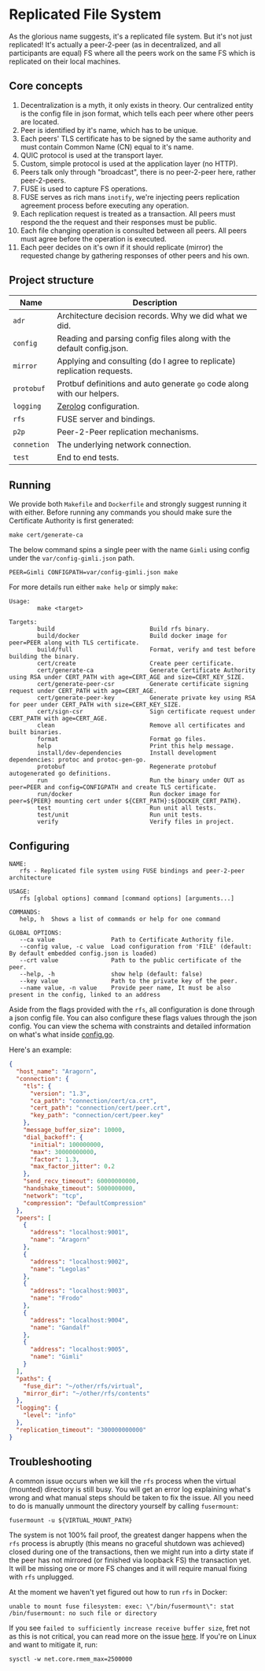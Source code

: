 # Replicated File System

As the glorious name suggests, it's a replicated file system.
But it's not just replicated! It's actually a peer-2-peer
(as in decentralized, and all participants are equal) FS where all the
peers work on the same FS which is replicated on their local machines.

## Core concepts

1. Decentralization is a myth, it only exists in theory.
   Our centralized entity is the config file in json format, which tells
   each peer where other peers are located.
2. Peer is identified by it's name, which has to be unique.
3. Each peers' TLS certificate has to be signed by the same authority
   and must contain Common Name (CN) equal to it's name.
4. QUIC protocol is used at the transport layer.
5. Custom, simple protocol is used at the application layer (no HTTP).
6. Peers talk only through "broadcast", there is no peer-2-peer here, rather peer-2-peers.
7. FUSE is used to capture FS operations.
8. FUSE serves as rich mans `inotify`,
   we're injecting peers replication agreement process before executing any operation.
9. Each replication request is treated as a transaction.
   All peers must respond the the request and their responses must be public.
10. Each file changing operation is consulted between all peers.
    All peers must agree before the operation is executed.
11. Each peer decides on it's own if it should replicate (mirror) the requested change
    by gathering responses of other peers and his own.

## Project structure

| Name        | Description                                                             |
|-------------|-------------------------------------------------------------------------|
| `adr`       | Architecture decision records. Why we did what we did.                  |
| `config`    | Reading and parsing config files along with the default config.json.    |
| `mirror`    | Applying and consulting (do I agree to replicate) replication requests. |
| `protobuf`  | Protbuf definitions and auto generate `go` code along with our helpers. |
| `logging`   | [Zerolog](https://github.com/rs/zerolog) configuration.                 |
| `rfs`       | FUSE server and bindings.                                               |
| `p2p`       | Peer-2-Peer replication mechanisms.                                     |
| `connetion` | The underlying network connection.                                      |
| `test`      | End to end tests.                                                       |

## Running

We provide both `Makefile` and `Dockerfile` and strongly suggest running it with either.
Before running any commands you should make sure the Certificate Authority is first generated:

```shell
make cert/generate-ca
```

The below command spins a single peer with the name `Gimli` using config under the `var/config-gimli.json` path.

```shell
PEER=Gimli CONFIGPATH=var/config-gimli.json make
```

For more details run either `make help` or simply `make`:

```text
Usage:
        make <target>

Targets:
        build                           Build rfs binary.
        build/docker                    Build docker image for peer=PEER along with TLS certificate.
        build/full                      Format, verify and test before building the binary.
        cert/create                     Create peer certificate.
        cert/generate-ca                Generate Certificate Authority using RSA under CERT_PATH with age=CERT_AGE and size=CERT_KEY_SIZE.
        cert/generate-peer-csr          Generate certificate signing request under CERT_PATH with age=CERT_AGE.
        cert/generate-peer-key          Generate private key using RSA for peer under CERT_PATH with size=CERT_KEY_SIZE.
        cert/sign-csr                   Sign certificate request under CERT_PATH with age=CERT_AGE.
        clean                           Remove all certificates and built binaries.
        format                          Format go files.
        help                            Print this help message.
        install/dev-dependencies        Install development dependencies: protoc and protoc-gen-go.
        protobuf                        Regenerate protobuf autogenerated go definitions.
        run                             Run the binary under OUT as peer=PEER and config=CONFIGPATH and create TLS certificate.
        run/docker                      Run docker image for peer=${PEER} mounting cert under ${CERT_PATH}:${DOCKER_CERT_PATH}.
        test                            Run unit all tests.
        test/unit                       Run unit tests.
        verify                          Verify files in project.
```

## Configuring

```text
NAME:
   rfs - Replicated file system using FUSE bindings and peer-2-peer architecture

USAGE:
   rfs [global options] command [command options] [arguments...]

COMMANDS:
   help, h  Shows a list of commands or help for one command

GLOBAL OPTIONS:
   --ca value                Path to Certificate Authority file.
   --config value, -c value  Load configuration from 'FILE' (default: By default embedded config.json is loaded)
   --crt value               Path to the public certificate of the peer.
   --help, -h                show help (default: false)
   --key value               Path to the private key of the peer.
   --name value, -n value    Provide peer name, It must be also present in the config, linked to an address
```

Aside from the flags provided with the `rfs`, all configuration is done through a json config file.
You can also configure these flags values through the json config.
You can view the schema with constraints and detailed information on what's what
inside [config.go](./config/config.go).

Here's an example:

```json
{
  "host_name": "Aragorn",
  "connection": {
    "tls": {
      "version": "1.3",
      "ca_path": "connection/cert/ca.crt",
      "cert_path": "connection/cert/peer.crt",
      "key_path": "connection/cert/peer.key"
    },
    "message_buffer_size": 10000,
    "dial_backoff": {
      "initial": 100000000,
      "max": 30000000000,
      "factor": 1.3,
      "max_factor_jitter": 0.2
    },
    "send_recv_timeout": 60000000000,
    "handshake_timeout": 5000000000,
    "network": "tcp",
    "compression": "DefaultCompression"
  },
  "peers": [
    {
      "address": "localhost:9001",
      "name": "Aragorn"
    },
    {
      "address": "localhost:9002",
      "name": "Legolas"
    },
    {
      "address": "localhost:9003",
      "name": "Frodo"
    },
    {
      "address": "localhost:9004",
      "name": "Gandalf"
    },
    {
      "address": "localhost:9005",
      "name": "Gimli"
    }
  ],
  "paths": {
    "fuse_dir": "~/other/rfs/virtual",
    "mirror_dir": "~/other/rfs/contents"
  },
  "logging": {
    "level": "info"
  },
  "replication_timeout": "300000000000"
}
```

## Troubleshooting

A common issue occurs when we kill the `rfs` process when the virtual (mounted) directory is still busy.
You will get an error log explaining what's wrong and what manual steps should be taken to fix the issue.
All you need to do is manually unmount the directory yourself by calling `fusermount`:

```shell
fusermount -u ${VIRTUAL_MOUNT_PATH}
```

The system is not 100% fail proof, the greatest danger happens when the `rfs` process is abruptly
(this means no graceful shutdown was achieved) closed during one of the transactions, then we might run
into a dirty state if the peer has not mirrored (or finished via loopback FS) the transaction yet.
It will be missing one or more FS changes and it will require manual fixing with `rfs` unplugged.

At the moment we haven't yet figured out how to run `rfs` in Docker:

```text
unable to mount fuse filesystem: exec: \"/bin/fusermount\": stat /bin/fusermount: no such file or directory
```

If you see `failed to sufficiently increase receive buffer size`, fret not as this is not critical, you can
read more on the issue [here](https://github.com/lucas-clemente/quic-go/wiki/UDP-Receive-Buffer-Size).
If you're on Linux and want to mitigate it, run:

```shell
sysctl -w net.core.rmem_max=2500000
```